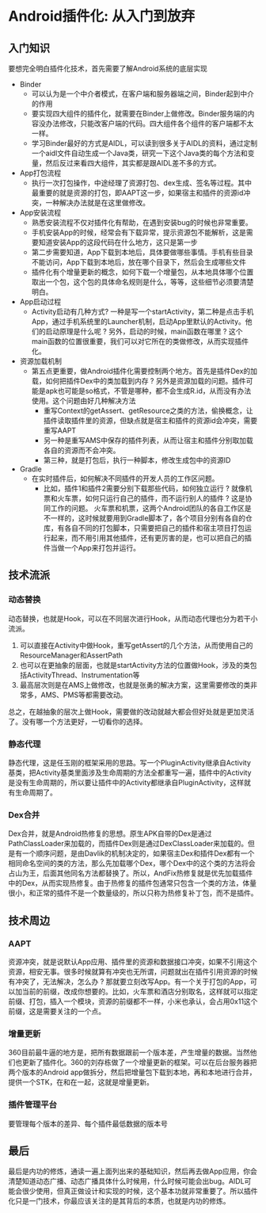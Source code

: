 # Android插件化: 从入门到放弃 #
## 入门知识 ##
要想完全明白插件化技术，首先需要了解Android系统的底层实现

- Binder
	- 可以认为是一个中介者模式，在客户端和服务器端之间，Binder起到中介的作用
	- 要实现四大组件的插件化，就需要在Binder上做修改。Binder服务端的内容没办法修改，只能改客户端的代码。四大组件各个组件的客户端都不太一样。  
	- 学习Binder最好的方式是AIDL，可以读到很多关于AIDL的资料，通过定制一个aidl文件自动生成一个Java类，研究一下这个Java类的每个方法和变量，然后反过来看四大组件，其实都是跟AIDL差不多的方式。
- App打包流程
	- 执行一次打包操作，中途经理了资源打包、dex生成、签名等过程。其中最重要的就是资源的打包，即AAPT这一步，如果宿主和插件的资源id冲突，一种解决办法就是在这里做修改。
- App安装流程
	- 熟悉安装流程不仅对插件化有帮助，在遇到安装bug的时候也非常重要。  
	- 手机安装App的时候，经常会有下载异常，提示资源包不能解析，这是需要知道安装App的这段代码在什么地方，这只是第一步  
	- 第二步需要知道，App下载到本地后，具体要做哪些事情。手机有些目录不能访问，App下载到本地后，放在哪个目录下，然后会生成哪些文件
	- 插件化有个增量更新的概念，如何下载一个增量包，从本地具体哪个位置取出一个包，这个包的具体命名规则是什么，等等，这些细节必须要清楚明白。
- App启动过程
	- Activity启动有几种方式? 一种是写一个startActivity，第二种是点击手机App，通过手机系统里的Launcher机制，启动App里默认的Activity。他们的启动原理是什么呢 ? 另外，启动的时候，main函数在哪里 ? 这个main函数的位置很重要，我们可以对它所在的类做修改，从而实现插件化。
- 资源加载机制
	- 第五点更重要，做Android插件化需要控制两个地方。首先是插件Dex的加载，如何把插件Dex中的类加载到内存 ? 另外是资源加载的问题。插件可能是apk也可能是so格式，不管是哪种，都不会生成R.id，从而没有办法使用。这个问题由好几种解决方法
		- 重写Context的getAssert、getResource之类的方法，偷换概念，让插件读取插件里的资源，但缺点就是宿主和插件的资源id会冲突，需要重写AAPT  
		- 另一种是重写AMS中保存的插件列表，从而让宿主和插件分别取加载各自的资源而不会冲突。  
		- 第三种，就是打包后，执行一种脚本，修改生成包中的资源ID
- Gradle
	- 在实时插件后，如何解决不同插件的开发人员的工作区问题。  
		- 比如，插件1和插件2需要分别下载那些代码，如何独立运行 ? 就像机票和火车票，如何只运行自己的插件，而不运行别人的插件 ? 这是协同工作的问题。  火车票和机票，这两个Android团队的各自工作区是不一样的，这时候就要用到Gradle脚本了，各个项目分别有各自的仓库，有各自不同的打包脚本，只需要把自己的插件和宿主项目打包运行起来，而不用引用其他插件，还有更厉害的是，也可以把自己的插件当做一个App来打包并运行。  

## 技术流派 ##

### 动态替换 ###
动态替换，也就是Hook，可以在不同层次进行Hook，从而动态代理也分为若干小流派。
  
1. 可以直接在Activity中做Hook，重写getAssert的几个方法，从而使用自己的ResourceManager和AssertPath  
2. 也可以在更抽象的层面，也就是startActivity方法的位置做Hook，涉及的类包括ActivityThread、Instrumentation等  
3. 最高层次则是在AMS上做修改，也就是张勇的解决方案，这里需要修改的类非常多，AMS、PMS等都需要改动。

总之，在越抽象的层次上做Hook，需要做的改动就越大都会但好处就是更加灵活了。没有哪一个方法更好，一切看你的选择。    

### 静态代理 ###
静态代理，这是任玉刚的框架采用的思路。写一个PluginActivity继承自Activity基类，把Activity基类里面涉及生命周期的方法全都重写一遍，插件中的Activity是没有生命周期的，所以要让插件中的Activity都继承自PluginActivity，这样就有生命周期了。  
### Dex合并 ###
Dex合并，就是Android热修复的思想。原生APK自带的Dex是通过PathClassLoader来加载的，而插件Dex则是通过DexClassLoader来加载的。但是有一个顺序问题，是由Davlik的机制决定的，如果宿主Dex和插件Dex都有一个相同命名空间的类的方法，那么先加载哪个Dex，哪个Dex中的这个类的方法将会占山为王，后面其他同名方法都替换了。所以，AndFix热修复就是优先加载插件中的Dex，从而实现热修复。由于热修复的插件包通常只包含一个类的方法，体量很小，和正常的插件不是一个数量级的，所以只称为热修复补丁包，而不是插件。  

## 技术周边 ##
### AAPT ###
	
资源冲突，就是说默认App应用、插件里的资源和数据接口冲突，如果不引用这个资源，相安无事。很多时候就算有冲突也无所谓，问题就出在插件引用资源的时候有冲突了，无法解决，怎么办 ? 那就要立刻改写App。有一个关于打包的App，可以加当前的前缀，改成你想要的。比如，火车票和酒店分别取名，这样就可以指定前缀、打包，插入一个模块，资源的前缀都不一样，小米也承认，会占用0x11这个前缀，这是需要关注的一个点。

### 增量更新 ###
360目前最牛逼的地方是，把所有数据跟前一个版本差，产生增量的数据。当然他们也更新了插件化。360的刘存栋做了一个增量更新的框架。可以在后台服务器把两个版本的Android app做拆分，然后把增量包下载到本地，再和本地进行合并，提供一个STK，在和在一起，这就是增量更新。  
### 插件管理平台 ###
要管理每个版本的差异、每个插件最低数据的版本号  

## 最后 ##
最后是内功的修炼，通读一遍上面列出来的基础知识，然后再去做App应用，你会清楚知道动态广播、动态广播具体什么时候用，什么时候可能会出bug。AIDL可能会很少使用，但真正做设计和实现的时候，这个基本功就非常重要了。所以插件化只是一门技术，你最应该关注的是其背后的本质，也就是内功的修炼。 